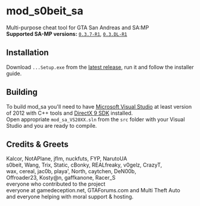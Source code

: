 mod_s0beit_sa
=============

Multi-purpose cheat tool for GTA San Andreas and SA:MP  
**Supported SA-MP versions:** [`0.3.7-R1`](https://github.com/BlastHackNet/mod_s0beit_sa-1/tree/master), [`0.3.DL-R1`](https://github.com/BlastHackNet/mod_s0beit_sa-1/tree/samp-dl)

## Installation
Download `...Setup.exe` from the [latest release](https://github.com/BlastHackNet/mod_s0beit_sa-1/releases/latest), run it and follow the installer guide.

## Building
To build mod_sa you'll need to have [Microsoft Visual Studio](https://www.visualstudio.com) at least version of 2012 with C++ tools and [DirectX 9 SDK](https://www.microsoft.com/en-us/download/details.aspx?id=6812) installed.  
Open appropriate `mod_sa_VS20XX.sln` from the `src` folder with your Visual Studio and you are ready to compile.

## Credits & Greets
Kalcor, NotAPlane, jflm, nuckfuts, FYP, NarutoUA  
s0beit, Wang, Trix, Static, cBonky, REALfreaky, v0gelz, CrazyT,  
wax, cereal, jac0b, playa', North, caytchen, DeN00b,  
Offroader23, Kosty@n, gaffkanone, Racer_S  
everyone who contributed to the project  
everyone at gamedeception.net, GTAForums.com and Multi Theft Auto  
and everyone helping with moral support & hosting.  
